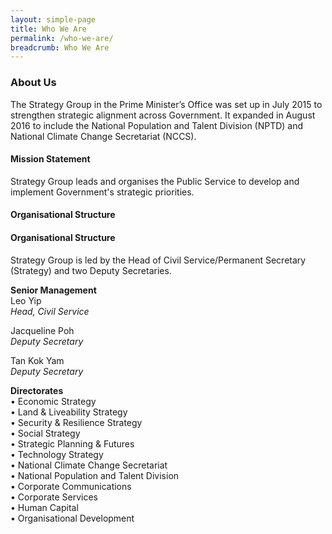 ```yaml
---
layout: simple-page
title: Who We Are
permalink: /who-we-are/
breadcrumb: Who We Are
---
```


### **About Us**

The Strategy Group in the Prime Minister’s Office was set up in July 2015 to strengthen strategic alignment across Government. It expanded in August 2016 to include the National Population and Talent Division (NPTD) and National Climate Change Secretariat (NCCS).

#### Mission Statement ####
Strategy Group leads and organises the Public Service to develop and implement Government's strategic priorities. <br   />


#### Organisational Structure ####


#### Organisational Structure ####
Strategy Group is led by the Head of Civil Service/Permanent Secretary (Strategy) and two Deputy Secretaries. 

**Senior Management**<br  />
Leo Yip<br  />
*Head, Civil Service*

Jacqueline Poh<br  />
*Deputy Secretary*

Tan Kok Yam<br  />
*Deputy Secretary*

**Directorates** <br  /> 
•	Economic Strategy<br  />
•	Land & Liveability Strategy<br  />
•	Security & Resilience Strategy<br  />
•	Social Strategy<br  />
•	Strategic Planning & Futures<br  />
•	Technology Strategy<br  />
•	National Climate Change Secretariat<br  />
•	National Population and Talent Division<br  />
•	Corporate Communications<br  />
•	Corporate Services<br  />
•	Human Capital<br  />
•	Organisational Development<br  />
